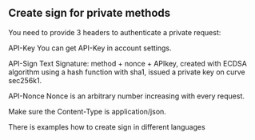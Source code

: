 ## Create sign for private methods

You need to provide 3 headers to authenticate a private request:

API-Key     You can get API-Key in account settings.

API-Sign    Text Signature: method + nonce + API­key, created with ECDSA algorithm using a hash function with sha­1, issued a private key on curve sec256k1.

API-Nonce   Nonce is an arbitrary number increasing with every request.

Make sure the Content-Type is application/json.

There is examples how to create sign in different languages
